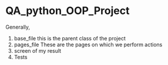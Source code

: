 # QA_python_OOP_Project
Generally,
1) base_file this is the parent class of the project
2) pages_file These are the pages on which we perform actions
3) screen of my result
4) Tests
